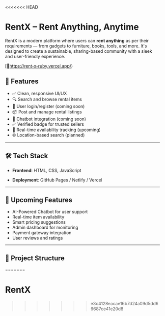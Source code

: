 <<<<<<< HEAD
# RentX – Rent Anything, Anytime

RentX is a modern platform where users can **rent anything** as per their requirements — from gadgets to furniture, books, tools, and more. It's designed to create a sustainable, sharing-based community with a sleek and user-friendly experience.

[🚀https://rent-x-ruby.vercel.app/) 

## 🌟 Features

- ✅ Clean, responsive UI/UX
- 🔍 Search and browse rental items
- 👤 User login/register (coming soon)
- 📦 Post and manage rental listings
- 💬 Chatbot integration (coming soon)
- ✅ Verified badge for trusted sellers
- 📅 Real-time availability tracking (upcoming)
- 🌐 Location-based search (planned)

---

## 🛠 Tech Stack

- **Frontend**: HTML, CSS, JavaScript  

- **Deployment**: GitHub Pages / Netlify / Vercel

---

## 🚧 Upcoming Features

- AI-Powered Chatbot for user support
- Real-time item availability
- Smart pricing suggestions
- Admin dashboard for monitoring
- Payment gateway integration
- User reviews and ratings

---

## 📁 Project Structure

=======
# RentX
>>>>>>> e3c4128eacae16b7d24a09d5dd66687ce41e20d8
